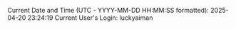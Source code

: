 Current Date and Time (UTC - YYYY-MM-DD HH:MM:SS formatted): 2025-04-20 23:24:19
Current User's Login: luckyaiman

